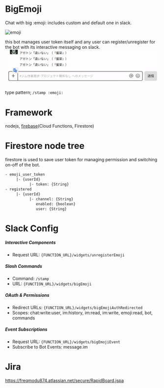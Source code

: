 # BigEmoji

Chat with big :emoji: includes custom and default one in slack.

![emoji](https://www.webfx.com/tools/emoji-cheat-sheet/graphics/emojis/laughing.png)

this bot manages user token itself and any user can register/unregister for the bot with its interactive messaging on slack.
![gif](https://github.com/HiroyukTamura/SlackBot/blob/master/docs/sample.gif)

type pattern; `/stamp :emoji:`


# Framework
nodejs, [firebase](https://firebase.google.com/?hl=ja)(Cloud Functions, Firestore)

# Firestore node tree
firestore is used to save user token for managing permission and switching on-off of the bot.
```
- emoji_user_token
     |- {userId}
           |- token: {String}
- registered 
     |- {userId}
           |- channel: {String}
              enabled: {boolean}
              user: {String}
```

# Slack Config
##### Interactive Components
- Request URL: `{FUNCTION_URL}/widgets/unregisterEmoji`

##### Slash Commands
- Command: `/stamp`
- URL: `{FUNCTION_URL}/widgets/bigEmoji`

##### OAuth & Permissions
- Redirect URLs: `{FUNCTION_URL}/widgets/bigEmojiAuthRedirected`
- Scopes: chat:write:user, im:history, im:read, im:write, emoji:read, bot, commands

##### Event Subscriptions
- Request URL: `{FUNCTION_URL}/widgets/bigEmojiEvent`
- Subscribe to Bot Events: message.im

# Jira
https://freqmodu874.atlassian.net/secure/RapidBoard.jspa
